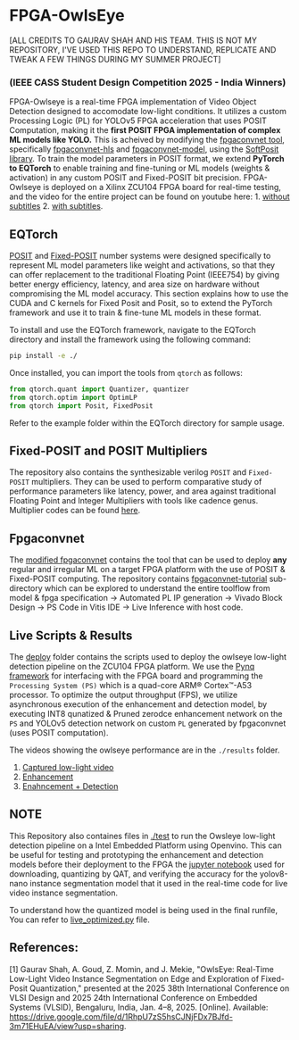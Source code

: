 # FPGA-OwlsEye
[ALL CREDITS TO GAURAV SHAH AND HIS TEAM. THIS IS NOT MY REPOSITORY, I'VE USED THIS REPO TO UNDERSTAND, REPLICATE AND TWEAK A FEW THINGS DURING MY SUMMER PROJECT]
### (IEEE CASS Student Design Competition 2025 - India Winners)

FPGA-Owlseye is a real-time FPGA implementation of Video Object Detection designed to accomodate low-light conditions. It utilizes a custom Processing Logic (PL) for YOLOv5 FPGA acceleration that uses POSIT Computation, making it the **first POSIT FPGA implementation of complex ML models like YOLO.** This is acheived by modifying the [fpgaconvnet tool](https://fpgaconvnet.com/), specifically [fpgaconvnet-hls](https://github.com/AlexMontgomerie/fpgaconvnet-hls) and [fpgaconvnet-model](https://github.com/AlexMontgomerie/fpgaconvnet-model), using the [SoftPosit library](https://gitlab.com/cerlane/SoftPosit). To train the model parameters in POSIT format, we extend __PyTorch to EQTorch__ to enable training and fine-tuning or ML models (weights & activation) in any custom POSIT and Fixed-POSIT bit precision. FPGA-Owlseye is deployed on a Xilinx ZCU104 FPGA board for real-time testing, and the video for the entire project can be found on youtube here: 1. [without subtitles](https://youtu.be/jv4Sdfd4BVQ) 2. [with subtitles](https://youtu.be/f3KPzVUEX_4).

## EQTorch

[POSIT]("https://www.sigarch.org/posit-a-potential-replacement-for-ieee-754/") and [Fixed-POSIT]("https://ieeexplore.ieee.org/document/9399648") number systems were designed specifically to represent ML model parameters like weight and activations, so that they can offer replacement to the traditional Floating Point (IEEE754) by giving better energy efficiency, latency, and area size on hardware without compromising the ML model accuracy. This section explains how to use the CUDA and C kernels for Fixed Posit and Posit, so to extend the PyTorch framework and use it to train & fine-tune ML models in these format.

To install and use the EQTorch framework, navigate to the EQTorch directory and install the framework using the following command:

```bash
pip install -e ./
```
Once installed, you can import the tools from `qtorch` as follows:

```python
from qtorch.quant import Quantizer, quantizer
from qtorch.optim import OptimLP
from qtorch import Posit, FixedPosit
```
Refer to the example folder within the EQTorch directory for sample usage.

## Fixed-POSIT and POSIT Multipliers 

The repository also contains the synthesizable verilog `POSIT` and `Fixed-POSIT` multipliers. They can be used to perform comparative study of performance parameters like latency, power, and area against traditional Floating Point and Integer Multipliers with tools like cadence genus. Multiplier codes can be found [here](./mulitpliers/).

## Fpgaconvnet

The [modified fpgaconvnet](./fpgaconvnet/) contains the tool that can be used to deploy **any** regular and irregular ML on a target FPGA platform with the use of POSIT & Fixed-POSIT computing. The repository contains [fpgaconvnet-tutorial](./fpgaconvnet/tutorial/) sub-directory which can be explored to understand the entire toolflow from model & fpga specification -> Automated PL IP generation -> Vivado Block Design -> PS Code in Vitis IDE -> Live Inference with host code. 

## Live Scripts & Results

The [deploy](./deploy/) folder contains the scripts used to deploy the owlseye low-light detection pipeline on the ZCU104 FPGA platform. We use the [Pynq framework](https://www.pynq.io/) for interfacing with the FPGA board and programming the `Processing System (PS)` which is a quad-core ARM® Cortex™-A53 processor. To optimize the output throughput (FPS), we utilize asynchronous execution of the enhancement and detection model, by executing INT8 qunatized & Pruned zerodce enhancement network on the `PS` and YOLOv5 detection network on custom `PL` generated by fpgaconvnet (uses POSIT computation).  

The videos showing the owlseye performance are in the `./results` folder.
1. [Captured low-light video](./results/captured.avi)
2. [Enhancement](./results/enhanced.avi)
3. [Enahncement + Detection](./results/enhanced_detected.avi)

## NOTE
This Repository also containes files in [./test](./test) to run the Owsleye low-light detection pipeline on a Intel Embedded Platform using Openvino. This can be useful for testing and prototyping the enhancement and detection models before their deployment to the FPGA the [jupyter notebook](./test/yolov8-instance-segmentation.ipynb) used for downloading, quantizing by QAT, and verifying the accuracy for the yolov8-nano instance segmentation model that it used in the real-time code for live video instance segmentation.

To understand how the quantized model is being used in the final runfile, You can refer to [live_optimized.py](./test/live_optimized.py) file.

## References:

[1] Gaurav Shah, A. Goud, Z. Momin, and J. Mekie, "OwlsEye: Real-Time Low-Light Video Instance Segmentation on Edge and Exploration of Fixed-Posit Quantization," presented at the 2025 38th International Conference on VLSI Design and 2025 24th International Conference on Embedded Systems (VLSID), Bengaluru, India, Jan. 4–8, 2025. [Online]. Available: https://drive.google.com/file/d/1RhpU7zS5hsCJNjFDx7BJfd-3m71EHuEA/view?usp=sharing.



